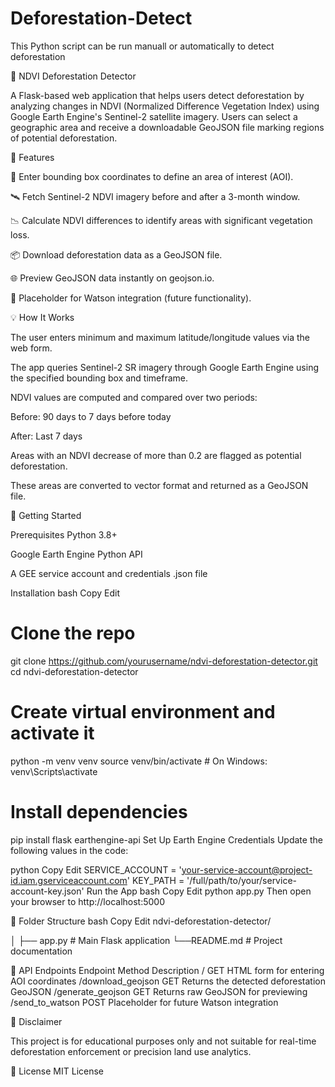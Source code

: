 # Deforestation-Detect
This Python script can be run manuall or automatically to detect deforestation

🌳 NDVI Deforestation Detector

A Flask-based web application that helps users detect deforestation by analyzing changes in NDVI (Normalized Difference Vegetation Index) using Google Earth Engine's Sentinel-2 satellite imagery. Users can select a geographic area and receive a downloadable GeoJSON file marking regions of potential deforestation.

📸 Features

📍 Enter bounding box coordinates to define an area of interest (AOI).

🛰️ Fetch Sentinel-2 NDVI imagery before and after a 3-month window.

📉 Calculate NDVI differences to identify areas with significant vegetation loss.

📦 Download deforestation data as a GeoJSON file.

🌐 Preview GeoJSON data instantly on geojson.io.

🧠 Placeholder for Watson integration (future functionality).

💡 How It Works

The user enters minimum and maximum latitude/longitude values via the web form.

The app queries Sentinel-2 SR imagery through Google Earth Engine using the specified bounding box and timeframe.

NDVI values are computed and compared over two periods:

Before: 90 days to 7 days before today

After: Last 7 days

Areas with an NDVI decrease of more than 0.2 are flagged as potential deforestation.

These areas are converted to vector format and returned as a GeoJSON file.

🚀 Getting Started

Prerequisites
Python 3.8+

Google Earth Engine Python API

A GEE service account and credentials .json file

Installation
bash
Copy
Edit
# Clone the repo
git clone https://github.com/yourusername/ndvi-deforestation-detector.git
cd ndvi-deforestation-detector

# Create virtual environment and activate it
python -m venv venv
source venv/bin/activate  # On Windows: venv\Scripts\activate

# Install dependencies
pip install flask earthengine-api
Set Up Earth Engine Credentials
Update the following values in the code:

python
Copy
Edit
SERVICE_ACCOUNT = 'your-service-account@project-id.iam.gserviceaccount.com'
KEY_PATH = '/full/path/to/your/service-account-key.json'
Run the App
bash
Copy
Edit
python app.py
Then open your browser to http://localhost:5000

📁 Folder Structure
bash
Copy
Edit
ndvi-deforestation-detector/

│
├── app.py                 # Main Flask application
└──README.md               # Project documentation

🧪 API Endpoints
Endpoint	Method	Description
/	GET	HTML form for entering AOI coordinates
/download_geojson	GET	Returns the detected deforestation GeoJSON
/generate_geojson	GET	Returns raw GeoJSON for previewing
/send_to_watson	POST	Placeholder for future Watson integration

🛑 Disclaimer

This project is for educational purposes only and not suitable for real-time deforestation enforcement or precision land use analytics.

📃 License
MIT License
